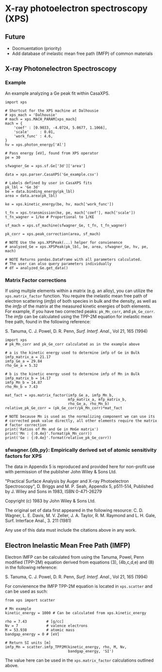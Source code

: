 # X-ray photoelectron spectroscopy (XPS)

## Future

* Docmuentation (priority)
* Add database of inelastic mean free path (IMFP) of common materials

## X-ray Photonelectron Spectroscopy

### Example

An example analyzing a Ge peak fit within CasaXPS.

    import xps

    # Shortcut for the XPS machine at Dalhousie
    # xps_mach = 'Dalhousie'
    # mach = xps.MACH_PARAM[xps_mach]
    mach = {
        'coef' : [0.9033, -4.0724, 5.0677, 1.1066],
        'scale'     : 0.01,
        'work_func' : 4.6,
    }
    hv = xps.photon_energy['Al']

    # Pass energy [eV], found from XPS operator
    pe = 30

    sfwagner_Ge = xps.sf.Ge['3d']['area']

    data = xps.parser.CasaXPS('Ge_example.csv')

    # Labels defined by user in CasaXPS fits
    pk_lbl = 'Ge 3d'
    be = data.binding_energy(pk_lbl)
    area = data.area(pk_lbl)

    ke = xps.kinetic_energy(be, hv, mach['work_func'])

    t_fn = xps.transmission(ke, pe, mach['coef'], mach['scale'])
    t_fn_wagner = 1/ke # Proportional to 1/KE

    sf_mach = xps.sf_machine(sfwagner_Ge, t_fn, t_fn_wagner)

    pk_corr = xps.peak_correction(area, sf_mach)

    # NOTE Use the xps.XPSPeak(...) helper for convienence
    # analyzed_Ge = xps.XPSPeak(pk_lbl, be, area, sfwagner_Ge, hv, pe, mach)

    # NOTE Returns pandas.DataFrame with all parameters calculated.
    # The user can also query parameters individually
    # df = analyzed_Ge.get_data()

### Matrix Factor corrections

If using multple elements within a matrix (e.g. an alloy), you can utilize the
`xps.matrix_factor` function. You require the inelastic mean free path
of electron scattering (*imfp*) of both species in bulk and the density, as
well as the *imfp* of the matrix at the measured kinetic energies of both
elements. For example, if you have two corrected peaks: `pk_Mn_corr`, and
`pk_Ge_corr`. The *imfp* can be calculated using the TPP-2M equation for
inelastic mean free path, found in the following reference:

S. Tanuma, C. J. Powel, D. R. Penn, *Surf. Interf. Anal.*, Vol 21, 165 (1994)


    import xps
    # pk_Mn_corr and pk_Ge_corr calculated as in the example above

    # a is the kinetic energy used to determine imfp of Ge in Bulk
    imfp_matrix_a = 21.17
    imfp_Ge_a = 29.84
    rho_Ge_a = 5.32

    # b is the kinetic energy used to determine imfp of Mn in Bulk
    imfp_matrix_b = 14.17
    imfp_Mn_b = 14.87
    rho_Mn_b = 7.43

    mat_fact = xps.matrix_factor(imfp_Ge_a, imfp_Mn_b,
                                 mfp_matrix_a, mfp_matrix_b,
                                 rho_Ge_a, rho_Mn_b)
    relative_pk_Ge_corr = (pk_Ge_corr/pk_Mn_corr)*mat_fact

    # NOTE because Mn is used as the normalizing component we can use its
    # corrected peak value directly, all other elements require the matrix
    # factor correction
    print('Ratios of Mn and Ge in MnGe matrix')
    print('Mn : {:0.4e}'.format(pk_Mn_corr))
    print('Ge : {:0.4e}'.format(relative_pk_Ge_corr))

### sfwagner.{db,py}: Empirically derived set of atomic sensitivity factors for XPS

The data in Appendix 5 is reproduced and provided here for non-profit use with
permission of the publisher John Wiley & Sons Ltd.

"Practical Surface Analysis by Auger and X-ray Photoelectron Spectroscopy",
D. Briggs and M. P. Seah,
Appendix 5, p511-514,
Published by J. Wiley and Sons in 1983, ISBN 0-471-26279

Copyright (c) 1983 by John Wiley & Sons Ltd.

The original set of data first appeared in the following resource:
C. D. Wagner, L. E. Davis, M. V. Zeller, J. A. Taylor, R. M. Raymond and L. H. Gale,
Surf. Interface Anal., 3. 211 (1981)

Any use of this data must include the citations above in any work.

## Electron Inelastic Mean Free Path (IMFP)
Electron IMFP can be calculated from using the Tanuma, Powel, Penn modified
(TPP-2M) equation derived from equations (3), (4b,c,d,e) and (8) in the
following reference:

S. Tanuma, C. J. Powel, D. R. Penn, *Surf. Interf. Anal.*, Vol 21, 165 (1994)

For convienence the IMFP TPP-2M equation is located in `xps.scatter` and
can be used as such:

    from xps import scatter

    # Mn example
    kinetic_energy = 1000 # Can be calculated from xps.kinetic_energy

    rho = 7.43         # [g/cc]
    Nv = 7             # valence electrons
    M = 53.938         # atomic mass
    bandgap_energy = 0 # [eV]

    # Return SI units [m]
    imfp_Mn = scatter.imfp_TPP2M(kinetic_energy, rho, M, Nv,
                                 bandgap_energy, 'SI')

The value here can be used in the `xps.matrix_factor` calculations
outlined above.
